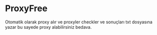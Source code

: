 # ProxyFree
Otomatik olarak proxy alır ve proxyler checkler ve sonuçları txt dosyasına yazar bu sayede proxy alabilirsiniz bedava.
